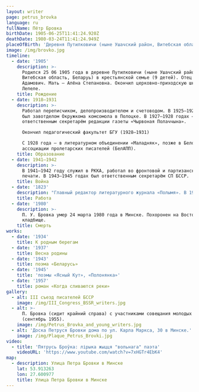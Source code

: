 ```yaml
---
layout: writer
page: petrus_brovka
language: ru
fullName: Пётр Бровка
birthDate: 1905-06-25T11:41:24.920Z
deathDate: 1980-03-24T11:41:24.949Z
placeOfBirth: 'Деревня Путилковичи (ныне Ушачский район, Витебская область, Беларуь)'
image: /img/brovko.jpg
timeline:
  - date: '1905'
    description: >-
      Родился 25 06 1905 года в деревне Путилковичи (ныне Ушачский район,
      Витебская область, Беларуь) в крестьянской семье (9 детей). Отец — Устин
      Адамович. Мать — Алёна Степановна. Окончил церковно-приходскую школу в
      Лепеле.
    title: Рождение
  - date: 1918—1931
    description: >-
      Работал переписчиком, делопроизводителем и счетоводом. В 1925—1927 годах
      был завотделом Окружкома комсомола в Полоцке. В 1927—1928 годах —
      ответственным секретарём редакции газеты «Чырвоная Полаччына».

      Окончил педагогический факультет БГУ (1928—1931)

      С 1928 года — в литературном объединении «Маладняк», позже в Белорусской
      ассоциации пролетарских писателей (БелАПП).
    title: Образование
  - date: 1941—1942
    description: >-
      В 1941—1942 году служил в РККА, работал во фронтовой и партизанской
      печати. В 1943—1945 годах был ответственным секретарём СП БССР.
    title: Война
  - date: '1823'
    description: "Главный редактор литературного журнала «Полымя». В 1967—1980 годы\_— главный редактор Белорусской советской энциклопедии (ныне\_— «Белорусская Энциклопедия имени П. Бровки»). В 1948—1967 годы — председатель Правления СП БССР. "
    title: Работа
  - date: '1980'
    description: >-
      П. У. Бровка умер 24 марта 1980 года в Минске. Похоронен на Восточном
      кладбище.
    title: Смерть
works:
  - date: '1934'
    title: К родным берегам
  - date: '1937'
    title: Весна родины
  - date: '1943'
    title: поэма «Беларусь»
  - date: '1945'
    title: 'поэмы «Ясный Кут», «Полонянка»'
  - date: '1957'
    title: роман «Когда сливаются реки»
gallery:
  - alt: III съезд писателей БССР
    image: /img/III_Congress_BSSR_writers.jpg
  - alt: >-
      П. Бровка (сидит крайний справа) с участниками совещания молодых писателей
      (сентябрь 1955).
    image: /img/Petrus_Brovka_and_young_writers.jpg
  - alt: 'Доска Петруся Бровки дома по ул. Карла Маркса, 30 в Минске.'
    image: /img/Plaque_Petrus_Brovki.jpg
video:
  - title: 'Пятрусь Броўка: лірыка жыцця "вольнага" паэта'
    videoURL: 'https://www.youtube.com/watch?v=7xHGTr4EbK4'
map:
  - description: Улица Петра Бровки в Минске
    lat: 53.913263
    lon: 27.600977
    title: Улица Петра Бровки в Минске
---
```


